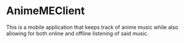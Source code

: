 # AnimeMEClient
This is a mobile application that keeps track of anime music while also allowing for both online and offline listening of said music.
